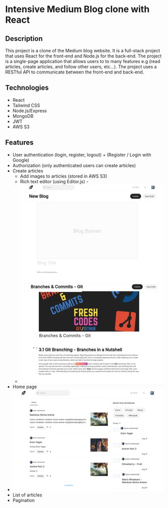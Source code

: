 # Intensive Medium Blog clone with React

## Description

This project is a clone of the Medium blog website. It is a full-stack project that uses React for the front-end and Node.js for the back-end. The project is a single-page application that allows users to to many features e.g (read articles, create articles, and follow other users, etc...). The project uses a RESTful API to communicate between the front-end and back-end.

## Technologies

- React
- Tailwind CSS
- Node.js/Express
- MongoDB
- JWT
- AWS S3

## Features

- User authentication (login, register, logout) + (Register / Login with Google)
- Authorization (only authenticated users can create articles)
- Create articles
  - Add images to articles (stored in AWS S3)
  - Rich text editor (using Editor.js) -![alt text](demo/empty-blog.png)
  - ![alt text](demo/blog.png)
- Home page
- ![alt text](demo/home.png)
- List of articles
- Pagination
